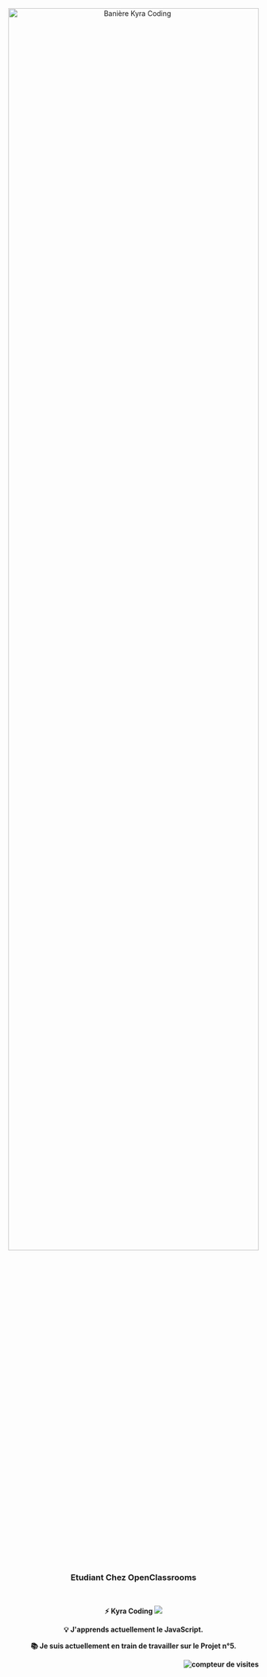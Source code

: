 <!--**kyra110/kyra110** is a ✨ _special_ ✨ repository because its `README.md` (this file) appears on your GitHub profile.--!>

<div align =center>
   <img  alt="Banière Kyra Coding" width="100%" height="80%" src="https://pbs.twimg.com/profile_banners/1625870697263235072/1697567030/600x200" />
   <br/> 
<div/>
   
<h3 align="center">Etudiant Chez OpenClassrooms</h3>

<br/>

<div align="center">
  <strong>
   <p>  
     ⚡ Kyra Coding
     <a href="https://www.youtube.com/channel/UCcs9j6AZWBkrfuLz9W8tknA" target="_blank">
     <img src="https://img.shields.io/badge/YouTube-FF0000?style=for-the-badge&logo=youtube&logoColor=white" target="_blank" />
     </a>
   </p>
<strong/>
   <p>💡 J'apprends actuellement le JavaScript.</p>
   <p>📚 Je suis actuellement en train de travailler sur le Projet n°5. </p>
</div>

<img alt="compteur de visites" align="right" src="https://visitor-badge.laobi.icu/badge?page_id=kyra110.kyra110" />
<br/>
 


